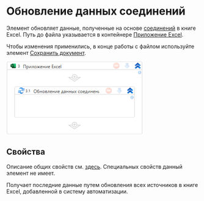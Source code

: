 # Обновление данных соединений

Элемент обновляет данные, полученные на основе [соединений](https://support.microsoft.com/ru-ru/office/%D1%81%D0%BE%D0%B7%D0%B4%D0%B0%D0%BD%D0%B8%D0%B5-%D0%B8-%D1%80%D0%B5%D0%B4%D0%B0%D0%BA%D1%82%D0%B8%D1%80%D0%BE%D0%B2%D0%B0%D0%BD%D0%B8%D0%B5-%D0%BF%D0%BE%D0%B4%D0%BA%D0%BB%D1%8E%D1%87%D0%B5%D0%BD%D0%B8%D0%B9-%D0%BA-%D0%B2%D0%BD%D0%B5%D1%88%D0%BD%D0%B8%D0%BC-%D0%B4%D0%B0%D0%BD%D0%BD%D1%8B%D0%BC-%D0%B8-%D1%83%D0%BF%D1%80%D0%B0%D0%B2%D0%BB%D0%B5%D0%BD%D0%B8%D0%B5-%D0%B8%D0%BC%D0%B8-89d44137-f18d-49cf-953d-d22a2eea2d46) в книге Excel. Путь до файла указывается в контейнере [Приложение Excel](https://docs.primo-rpa.ru/primo-rpa/g_elements/el_basic/els_excel/el_excel_app). 

Чтобы изменения применились, в конце работы c файлом используйте элемент [Сохранить документ](https://docs.primo-rpa.ru/primo-rpa/g_elements/el_basic/els_excel/el_excel_save).

![](<../../../.gitbook/assets1/windows_items/ExcelWFRefreshDataConnections.png>)


## Свойства

Описание общих свойств см. [здесь](https://docs.primo-rpa.ru/primo-rpa/primo-studio/process/elements#svoistva-elementa). Специальных свойств данный элемент не имеет.



Получает последние данные путем обновления всех источников в книге Excel, добавленной в систему автоматизации.
